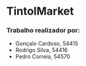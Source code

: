 # TintolMarket
### Trabalho realizador por:
- Gonçalo Cardoso, 54415
- Rodrigo Silva, 54416
- Pedro Correia, 54570
